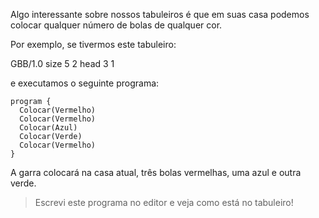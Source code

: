 Algo interessante sobre nossos tabuleiros é que em suas casa podemos colocar qualquer número de bolas de qualquer cor.

Por exemplo, se tivermos este tabuleiro:


<gs-board>
  GBB/1.0
    size 5 2
    head 3 1
</gs-board>

e executamos o seguinte programa:

```gobstones
program {
  Colocar(Vermelho)
  Colocar(Vermelho)
  Colocar(Azul)
  Colocar(Verde)
  Colocar(Vermelho)
}
```

A garra colocará na casa atual, três bolas vermelhas, uma azul e outra verde.

> Escrevi este programa no editor e veja como está no tabuleiro!
